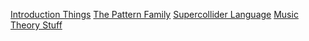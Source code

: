 
[Introduction Things](./main.md)
[The Pattern Family](./patterns.md)
[Supercollider Language](./language.md)
[Music Theory Stuff](./musicalstuff.md)
